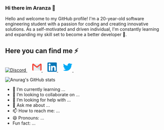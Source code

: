### Hi there im Aranza 👋

Hello and welcome to my GitHub profile! I'm a 20-year-old software engineering student with a passion for coding and creating innovative solutions. As a self-motivated and driven individual, I'm constantly learning and expanding my skill set to become a better developer 🔭.

## Here you can find me ⚡

<a href="https://discord.com/users/Aranza Ricalde#9528">
    <img width="30xp" src="https://www.svgrepo.com/show/353655/discord-icon.svg" alt="Discord">  
</a> &nbsp; &nbsp;
<a href="mailto:studioghibli8888@gmail.com">
    <img src="https://github.com/chandan-reddy-k/chandan-reddy-k/blob/master/assets/gmail.svg" width="30px" alt="E-mail">
</a> &nbsp; &nbsp;   
<a href="">
    <img src="https://github.com/chandan-reddy-k/chandan-reddy-k/blob/master/assets/linkedin.svg" width="30px" alt="LinkedIn">
</a> &nbsp; &nbsp;
<a href="https://twitter.com/Girlsare4realP1">
    <img src="https://github.com/chandan-reddy-k/chandan-reddy-k/blob/master/assets/twitter.svg" width="30px" alt="Twitter">     
</a> &nbsp; &nbsp;




![Anurag's GitHub stats](https://github-readme-stats.vercel.app/api?username=anuraghazra&show_icons=true&theme=radical)

- 🌱 I’m currently learning ...
- 👯 I’m looking to collaborate on ...
- 🤔 I’m looking for help with ...
- 💬 Ask me about ...
- 📫 How to reach me: ...
- 😄 Pronouns: ...
-  Fun fact: ...
